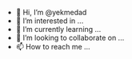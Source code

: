 - 👋 Hi, I’m @yekmedad
- 👀 I’m interested in ...
- 🌱 I’m currently learning ...
- 💞️ I’m looking to collaborate on ...
- 📫 How to reach me ...

<!---
yekmedad/yekmedad is a ✨ special ✨ repository because its `README.md` (this file) appears on your GitHub profile.
You can click the Preview link to take a look at your changes.
--->
